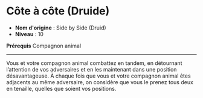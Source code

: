 # Côte à côte (Druide)

 * **Nom d'origine** : Side by Side (Druid)
 * **Niveau** : 10


<p><strong>Prérequis</strong> Compagnon animal</p>
<hr>
<p>Vous et votre compagnon animal combattez en tandem, en détournant l’attention de vos adversaires et en les maintenant dans une position désavantageuse. À chaque fois que vous et votre compagnon animal êtes adjacents au même adversaire, on considère que vous le prenez tous deux en tenaille, quelles que soient vos positions.</p>